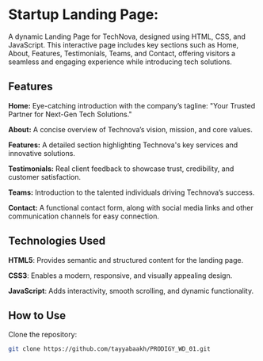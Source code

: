 # Startup Landing Page:

A dynamic Landing Page for TechNova, designed using HTML, CSS, and JavaScript. This interactive page includes key sections such as Home, About, Features, Testimonials, Teams, and Contact, offering visitors a seamless and engaging experience while introducing  tech solutions.

## Features

__Home:__
Eye-catching introduction with the company’s tagline: "Your Trusted Partner for Next-Gen Tech Solutions."

__About:__
A concise overview of Technova’s vision, mission, and core values.

__Features:__
A detailed section highlighting Technova's key services and innovative solutions.

__Testimonials:__
Real client feedback to showcase trust, credibility, and customer satisfaction.

__Teams:__
Introduction to the talented individuals driving Technova’s success.

__Contact:__
A functional contact form, along with social media links and other communication channels for easy connection.

## Technologies Used

__HTML5__:
Provides semantic and structured content for the landing page.

__CSS3__:
Enables a modern, responsive, and visually appealing design.

__JavaScript__:
Adds interactivity, smooth scrolling, and dynamic functionality.

## How to Use

Clone the repository:
```bash
git clone https://github.com/tayyabaakh/PRODIGY_WD_01.git  

